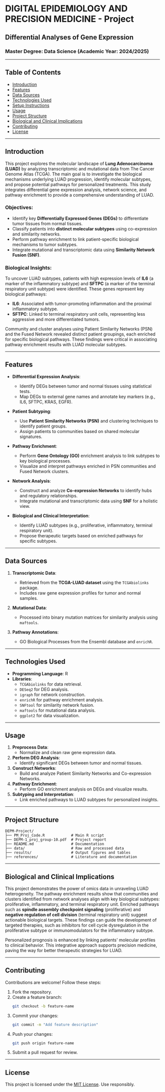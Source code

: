 # DIGITAL EPIDEMIOLOGY AND PRECISION MEDICINE - Project

## Differential Analyses of Gene Expression

### Master Degree: Data Science (Academic Year: 2024/2025)

---

## Table of Contents

- [Introduction](#introduction)
- [Features](#features)
- [Data Sources](#data-sources)
- [Technologies Used](#technologies-used)
- [Setup Instructions](#setup-instructions)
- [Usage](#usage)
- [Project Structure](#project-structure)
- [Biological and Clinical Implications](#biological-and-clinical-implications)
- [Contributing](#contributing)
- [License](#license)

---

## Introduction

This project explores the molecular landscape of **Lung Adenocarcinoma (LUAD)** by analyzing transcriptomic and mutational data from The Cancer Genome Atlas (TCGA). The main goal is to investigate the biological mechanisms underlying LUAD progression, identify molecular subtypes, and propose potential pathways for personalized treatments. This study integrates differential gene expression analysis, network science, and pathway enrichment to provide a comprehensive understanding of LUAD.

### Objectives:
- Identify key **Differentially Expressed Genes (DEGs)** to differentiate tumor tissues from normal tissues.
- Classify patients into **distinct molecular subtypes** using co-expression and similarity networks.
- Perform pathway enrichment to link patient-specific biological mechanisms to tumor subtypes.
- Integrate mutational and transcriptomic data using **Similarity Network Fusion (SNF)**.

### Biological Insights:
To uncover LUAD subtypes, patients with high expression levels of **IL6** (a marker of the inflammatory subtype) and **SFTPC** (a marker of the terminal respiratory unit subtype) were identified. These genes represent key biological pathways:
- **IL6**: Associated with tumor-promoting inflammation and the proximal inflammatory subtype.
- **SFTPC**: Linked to terminal respiratory unit cells, representing less aggressive and more differentiated tumors.

Community and cluster analyses using Patient Similarity Networks (PSN) and the Fused Network revealed distinct patient groupings, each enriched for specific biological pathways. These findings were critical in associating pathway enrichment results with LUAD molecular subtypes.

---

## Features

- **Differential Expression Analysis**:
  - Identify DEGs between tumor and normal tissues using statistical tests.
  - Map DEGs to external gene names and annotate key markers (e.g., IL6, SFTPC, KRAS, EGFR).

- **Patient Subtyping**:
  - Use **Patient Similarity Networks (PSN)** and clustering techniques to identify patient groups.
  - Assign patients to communities based on shared molecular signatures.

- **Pathway Enrichment**:
  - Perform **Gene Ontology (GO)** enrichment analysis to link subtypes to key biological processes.
  - Visualize and interpret pathways enriched in PSN communities and Fused Network clusters.

- **Network Analysis**:
  - Construct and analyze **Co-expression Networks** to identify hubs and regulatory relationships.
  - Integrate mutational and transcriptomic data using **SNF** for a holistic view.

- **Biological and Clinical Interpretation**:
  - Identify LUAD subtypes (e.g., proliferative, inflammatory, terminal respiratory unit).
  - Propose therapeutic targets based on enriched pathways for specific subtypes.

---

## Data Sources

1. **Transcriptomic Data**:
   - Retrieved from the **TCGA-LUAD dataset** using the `TCGAbiolinks` package.
   - Includes raw gene expression profiles for tumor and normal samples.

2. **Mutational Data**:
   - Processed into binary mutation matrices for similarity analysis using `maftools`.

3. **Pathway Annotations**:
   - GO Biological Processes from the Ensembl database and `enrichR`.

---

## Technologies Used

- **Programming Language**: R
- **Libraries**:
  - `TCGAbiolinks` for data retrieval.
  - `DESeq2` for DEG analysis.
  - `igraph` for network construction.
  - `enrichR` for pathway enrichment analysis.
  - `SNFtool` for similarity network fusion.
  - `maftools` for mutational data analysis.
  - `ggplot2` for data visualization.

---

## Usage

1. **Preprocess Data**:
   - Normalize and clean raw gene expression data.
2. **Perform DEG Analysis**:
   - Identify significant DEGs between tumor and normal tissues.
3. **Construct Networks**:
   - Build and analyze Patient Similarity Networks and Co-expression Networks.
4. **Pathway Enrichment**:
   - Perform GO enrichment analysis on DEGs and visualize results.
5. **Subtyping and Interpretation**:
   - Link enriched pathways to LUAD subtypes for personalized insights.

---

## Project Structure

```
DEPM-Project/
├── PM_Proj_Code.R            # Main R script
├── DEPM-1_proj_group-10.pdf  # Project report
├── README.md                 # Documentation
├── data/                     # Raw and processed data
├── results/                  # Output figures and tables
├── references/               # Literature and documentation
```

---

## Biological and Clinical Implications

This project demonstrates the power of omics data in unraveling LUAD heterogeneity. The pathway enrichment results show that communities and clusters identified from network analyses align with key biological subtypes: proliferative, inflammatory, and terminal respiratory unit. Enriched pathways such as **spindle assembly checkpoint signaling** (proliferative) and **negative regulation of cell division** (terminal respiratory unit) suggest actionable biological targets. These findings can guide the development of targeted therapies, such as inhibitors for cell cycle dysregulation in the proliferative subtype or immunomodulators for the inflammatory subtype.

Personalized prognosis is enhanced by linking patients' molecular profiles to clinical behavior. This integrative approach supports precision medicine, paving the way for better therapeutic strategies for LUAD.

---

## Contributing

Contributions are welcome! Follow these steps:

1. Fork the repository.
2. Create a feature branch:
   ```bash
   git checkout -b feature-name
   ```
3. Commit your changes:
   ```bash
   git commit -m "Add feature description"
   ```
4. Push your changes:
   ```bash
   git push origin feature-name
   ```
5. Submit a pull request for review.

---

## License

This project is licensed under the [MIT License](LICENSE). Use responsibly.

